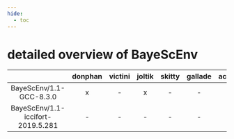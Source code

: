 ```yaml
---
hide:
  - toc
---
```


detailed overview of BayeScEnv
==============================

| |donphan|victini|joltik|skitty|gallade|accelgor|swalot|doduo|
| :---: | :---: | :---: | :---: | :---: | :---: | :---: | :---: | :---: |
|BayeScEnv/1.1-GCC-8.3.0|x|-|x|-|-|-|-|x|
|BayeScEnv/1.1-iccifort-2019.5.281|-|-|-|-|-|-|-|x|
